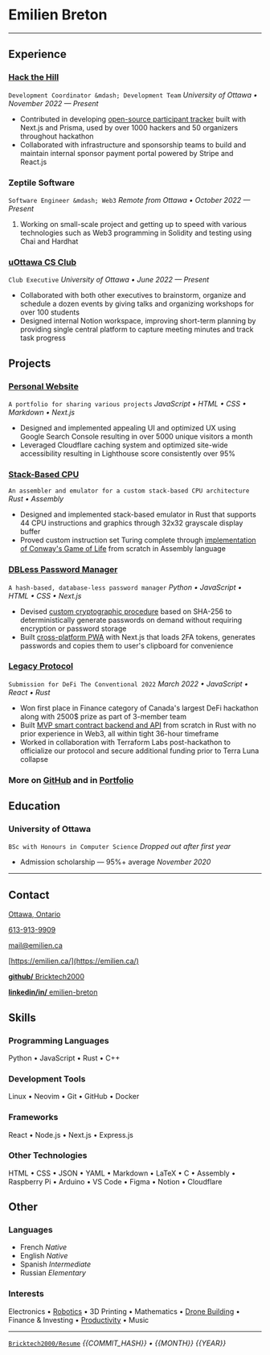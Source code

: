 # Emilien **Breton**

---

<? https://www.engineering.cornell.edu/sites/default/files/users/user240/Action%20Words%20for%20ENG%20(website).pdf ?>

## Experience

### [Hack the Hill](http://hackthehill.com/)

<? according to Code, Coffee & Cram collab on 2022-10-30 ?>

<? infrastructure role was removed around 2023-01-24 ?>

`Development Coordinator &mdash; Development Team` _University of Ottawa&nbsp;&bull; November 2022 &mdash; Present_

<? according to https://prisma.hackthehill.com/ ?>

- Contributed in developing [open-source participant tracker](https://github.com/HacktheHill/track-the-hack) built with Next.js and Prisma, used by over 1000 hackers and 50 organizers throughout hackathon
- Collaborated with infrastructure and sponsorship teams to build and maintain internal sponsor payment portal powered by Stripe and React.js

<?
- Collaborated with design, development and community teams to fix various issues on [hackathon website](https://hackthehill.com/) and keep it up to date with event information
- worked on website to fix issues
- worked on sponsorship portal with stripe
- worked on display system with firebase
- created CONTRIBUTING.md on .github repo for conventions. helped set up branch protection. figured out what merge strategy would be best
- fixed missing DNS CNAME record on cloudflare
- deployed hacker tracker on Vercel
- brainstormed backend workshop ideas to land on discord bot workshop
- worked on database schema for hacker tracker, implementing `hackers/hacker?id` endpoint
- learned basics of SQL to build queries for hacker tracker
?>

### Zeptile Software

<? according to Discord conversations ?>

`Software Engineer &mdash; Web3` _Remote from Ottawa&nbsp;&bull; October 2022 &mdash; Present_

1. Working on small-scale project and getting up to speed with various technologies such as Web3 programming in Solidity and testing using Chai and Hardhat

### [uOttawa CS Club](https://uocsclub.ca/)

<? May 29 2022 20:57 according to CS Discord Jedi ?>

<?
- got Manaal involved to take care of social media and photography
- updated outdated information on website
- ported logo from raster to vector
- refreshed Discord server with clearer roles and introduction
?>

`Club Executive` _University of Ottawa&nbsp;&bull; June 2022 &mdash; Present_

- Collaborated with both other executives to brainstorm, organize and schedule a dozen events by giving talks and organizing workshops for over 100 students <? (generous cumulative estimation) ?>
- Designed internal Notion workspace, improving short-term planning by providing single central platform to capture meeting minutes and track task progress

<?
### Group Chat Moderator

`Course-specific Discord server creator, owner and moderator` _University of Ottawa_

161 (ITI1121 A, 2022-04-11) + 424 (ITI1100 A/B, 2022-04-11) + 111 (MAT1320, 2022-12-22) = 696
222 (SEG2105, 2022-10-30) + 230 (CSI2110, 2022-12-22) + 179 (CEG2136, 2022-12-22) = 631
696 + 631 = 1327 in total

- Built and promoted six Discord servers allowing total of over 1000 students to communicate with their peers and share course resources easily
- Improved moderation experience by creating [Discord bot](https://github.com/Bricktech2000/Turing-Complete-Mentions) to address groups of students based on specific criteria, extending flexibility of Discord mentions
?>

## Projects

### [Personal Website](https://emilien.ca/)

`A portfolio for sharing various projects`
_JavaScript&nbsp;&bull; HTML&nbsp;&bull; CSS&nbsp;&bull; Markdown&nbsp;&bull; Next.js_

- Designed and implemented appealing UI and optimized UX using Google Search Console resulting in over 5000 unique visitors a month
- Leveraged Cloudflare caching system and optimized site-wide accessibility resulting in Lighthouse score consistently over 95%

<?
### AI Image Compressor

`A neural network that learns to compress specific categories of images` _Python&nbsp;&bull; Tensorflow&nbsp;&bull; Keras_

- Implemented web scraper and image preprocessor optimized with numpy to generate millions of training samples in less than 5 minutes
- Created and implemented custom algorithm within autoencoder structure to allow for variable compression ratio with no overhead
- Supervised training process and tweaked settings leading to results of superior quality than JPEG compression when in favorable circumstances
?>

<?
### IB Personal Project

`Design and build of a racing drone` _May 2020 &mdash; February 2021_

- Strategically put in place a dozen deadlines for the year-long project allowing for submission of [final report](https://docs.google.com/document/d/1IacnKTF84T8h3rhnu_9Y1yqm5nK6_kY3pc5PWw-RIvo/edit?usp=sharing) several days early
- Designed project roadmap based on thorough understanding of possible complications resulting in only one major setback caused by defective parts
?>

### [Stack-Based CPU](https://github.com/Bricktech2000/Stack-Based-CPU)

`An assembler and emulator for a custom stack-based CPU architecture`
_Rust&nbsp;&bull; Assembly_

- Designed and implemented stack-based emulator in Rust that supports 44 CPU instructions and graphics through 32x32 grayscale display buffer
- Proved custom instruction set Turing complete through [implementation of Conway's Game of Life](https://github.com/Bricktech2000/Stack-Based-CPU/blob/master/src/tests/test15.asm) from scratch in Assembly language

<?
- Developed basic assembler to resolve labels and convert Assembly source files into custom binary machine code
?>

### [DBLess Password Manager](https://dbless.emilien.ca/)

`A hash-based, database-less password manager`
_Python&nbsp;&bull; JavaScript&nbsp;&bull; HTML&nbsp;&bull; CSS&nbsp;&bull; Next.js_

- Devised [custom cryptographic procedure](https://github.com/Bricktech2000/DBLess/blob/master/web/lib/generatePassword.js) based on SHA-256 to deterministically generate passwords on demand without requiring encryption or password storage
- Built [cross-platform PWA](https://dbless.emilien.ca/) with Next.js that loads 2FA tokens, generates passwords and copies them to user's clipboard for convenience

<?
- Haven't been pwned yet, thereby proving security of password generation
?>

### [Legacy Protocol](https://devpost.com/software/legacy-protocol)

<? March 18th 2022 &mdash; March 20th 2022 ?>

`Submission for DeFi The Conventional 2022`
_March 2022&nbsp;&bull; JavaScript&nbsp;&bull; React&nbsp;&bull; Rust_

- Won first place in Finance category of Canada's largest DeFi hackathon along with 2500&dollar; prize as part of 3-member team
- Built [MVP smart contract backend and API](https://github.com/Bricktech2000/crypto_will) from scratch in Rust with no prior experience in Web3, all within tight 36-hour timeframe
- Worked in collaboration with Terraform Labs post-hackathon to officialize our protocol and secure additional funding prior to Terra Luna collapse

### More on [GitHub](https://github.com/Bricktech2000) and in [Portfolio](https://emilien.ca/)

## Education

### University of Ottawa

`BSc with Honours in Computer Science` _Dropped out after first year_

- Admission scholarship &mdash; 95%+ average _November 2020_

<?
### Polyvalente Saint-Francois

`IB Middle Years Programme, Secondary School Diploma` _September 2016 &mdash; June 2021_
?>

---

## Contact

[Ottawa, Ontario](https://google.com/maps/place/Ottawa,+ON)

<?          WARNING          ?>
<? don't spam call me thanks ?>
<?        END WARNING        ?>

[613-913-9909](tel:+1-613-913-9909)

[mail@emilien.ca](mailto:mail@emilien.ca)

[https://emilien.ca/](https://emilien.ca/)

[**github/** Bricktech2000](https://github.com/Bricktech2000)

[**linkedin/in/** emilien-breton](https://www.linkedin.com/in/emilien-breton/)

## Skills

### Programming Languages

Python&nbsp;&bull; JavaScript&nbsp;&bull; Rust&nbsp;&bull; C++

### Development Tools

Linux&nbsp;&bull; Neovim&nbsp;&bull; Git&nbsp;&bull; GitHub&nbsp;&bull; Docker

### Frameworks

React&nbsp;&bull; Node.js&nbsp;&bull; Next.js&nbsp;&bull; Express.js

### Other Technologies

HTML&nbsp;&bull; CSS&nbsp;&bull; JSON&nbsp;&bull; YAML&nbsp;&bull; Markdown&nbsp;&bull; LaTeX&nbsp;&bull; C&nbsp;&bull; Assembly&nbsp;&bull; Raspberry Pi&nbsp;&bull; Arduino&nbsp;&bull; VS Code&nbsp;&bull; Figma&nbsp;&bull; Notion&nbsp;&bull; Cloudflare

## Other

### Languages

<? https://csb.uncw.edu/cen/docs/determining%20language%20proficiency.pdf ?>
<? https://corporatefinanceinstitute.com/resources/careers/resume/language-proficiency-levels/ ?>

- French _Native_
- English _Native_
- Spanish _Intermediate_
- Russian _Elementary_

### Interests

Electronics&nbsp;&bull; [Robotics](https://emilien.ca/Spider-Robot/)&nbsp;&bull; 3D Printing&nbsp;&bull; Mathematics&nbsp;&bull; [Drone Building](https://emilien.ca/FPV-Racing-Drone/)&nbsp;&bull; Finance & Investing&nbsp;&bull; [Productivity](https://notes.emilien.ca/productivity/)&nbsp;&bull; Music

---

[`Bricktech2000/Resume`](https://github.com/Bricktech2000/Resume/) _{{COMMIT_HASH}}&nbsp;&bull; {{MONTH}} {{YEAR}}_
